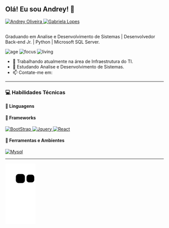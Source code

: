 ## Olá! Eu sou Andrey! 👋


<div>
<a href="https://www.linkedin.com/in/gabriela-lopes-0b2a111ab/">
      <img alt="Andrey Oliveira" src="https://img.shields.io/badge/Linkedin-0078D4?style=for-the-badge&logo=Linkedin&logoColor=white" />
</a>
<a href="mailto:gabriela111lopes@gmail.com">
      <img alt="Gabriela Lopes" src="https://img.shields.io/badge/Gmail-D14836?style=for-the-badge&logo=gmail&logoColor=white" />
</a>
</div>

<br>

Graduando em Analise e Desenvolvimento de Sistemas | Desenvolvedor Back-end Jr. | Python | Microsoft SQL Server.


![age](https://img.shields.io/badge/Idade-17-purple)
![focus](https://img.shields.io/badge/Foco-Desenvolvimento%20FullStack-orange)
![living](https://img.shields.io/badge/País-Brasil-informational)


- 🔭 Trabalhando atualmente na área de Infraestrutura do TI.
- 🌱 Estudando Analise e Desenvolvimento de Sistemas.
- 📫 Contate-me em: 

---

### :computer: Habilidades Técnicas

#### :speech_balloon: Linguagens 


<a href="#">
     <a href="#">
      <https://img.shields.io/badge/-Python-blue" />
</a>
<a href="#">
      <https://img.shields.io/badge/-SQL%20SERVER-orange" />
</a>
<a href="#">
      <https://img.shields.io/badge/-HTML-green" />
</a>

<a href="#">
      <https://img.shields.io/badge/-CSS-yellow" />
</a>

#### :hammer: Frameworks

<a href="#">
      <img alt="BootStrap" src="https://img.shields.io/badge/Bootstrap-blueviolet?style=for-the-badge&logo=bootstrap&logoColor=white" />
      
</a>
<a href="#">
      <img alt="Jquery" src="https://img.shields.io/badge/jQuery-0769AD?style=for-the-badge&logo=jquery&logoColor=white" />
</a>
<a href="#">
      <img alt="React" src="https://img.shields.io/badge/react-%2320232a.svg?style=for-the-badge&logo=react&logoColor=%2361DAFB" />
</a>


#### :wrench: Ferramentas e Ambientes

<a href="#">
      <img alt="Mysql" src="https://img.shields.io/badge/MySQL-00000F?style=for-the-badge&logo=mysql&logoColor=white" />
</a>




<!-- <a href="#">
      <img alt="Docker" src="https://img.shields.io/badge/Docker-2CA5E0?style=for-the-badge&logo=docker&logoColor=white" />
</a> -->

---

![Snake animation](https://github.com/lucasmsf/lucasmsf/blob/output/github-contribution-grid-snake.svg)

